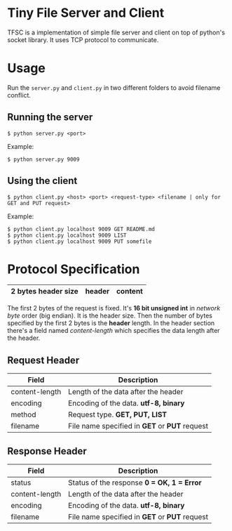 # Tiny File Server and Client
TFSC is a implementation of simple file server and client on top of python's socket library. It uses TCP protocol to communicate.

# Usage
Run the `server.py` and `client.py` in two different folders to avoid filename conflict.

## Running the server
```
$ python server.py <port>
```
Example:
```
$ python server.py 9009
```

## Using the client
```
$ python client.py <host> <port> <request-type> <filename | only for GET and PUT request>
```
Example:
```
$ python client.py localhost 9009 GET README.md
$ python client.py localhost 9009 LIST
$ python client.py localhost 9009 PUT somefile
```


# Protocol Specification


| **2 bytes header size** | **header** | **content** |
|---|---|---|

The first 2 bytes of the request is fixed. It's **16 bit unsigned int** in *network byte* order (big endian). It is the header size. Then the number of bytes specified by the first 2 bytes is the **header** length. In the header section there's a field named *content-length* which specifies the data length after the header.

## Request Header
| Field | Description |
|---|---|
| content-length | Length of the data after the header |
| encoding | Encoding of the data. **utf-8, binary**|
| method | Request type. **GET, PUT, LIST**|
| filename | File name specified in **GET** or **PUT** request |

## Response Header
| Field | Description |
|---|---|
| status | Status of the response **0 = OK, 1 = Error**|
| content-length | Length of the data after the header |
| encoding | Encoding of the data. **utf-8, binary**|
| filename | File name specified in **GET** or **PUT** request |
